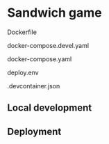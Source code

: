 # Sandwich game

Dockerfile

docker-compose.devel.yaml

docker-compose.yaml

deploy.env

.devcontainer.json


## Local development


## Deployment

